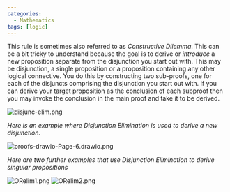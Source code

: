 ```yaml
---
categories:
  - Mathematics
tags: [logic]
---
```


This rule is sometimes also referred to as _Constructive Dilemma_. This can be a bit tricky to understand because the goal is to derive or _introduce_ a new proposition separate from the disjunction you start out with. This may be disjunction, a single proposition or a proposition containing any other logical connective. You do this by constructing two sub-proofs, one for each of the disjuncts comprising the disjunction you start out with. If you can derive your target proposition as the conclusion of each subproof then you may invoke the conclusion in the main proof and take it to be derived.

![disjunc-elim.png](../img/disjunc-elim.png)

_Here is an example where Disjunction Elimination is used to derive a new disjunction._

![proofs-drawio-Page-6.drawio.png](../img/proofs-drawio-Page-6.drawio.png)

_Here are two further examples that use Disjunction Elimination to derive singular propositions_

![ORelim1.png](../img/ORelim1.png)
![ORelim2.png](../img/ORelim2.png)
